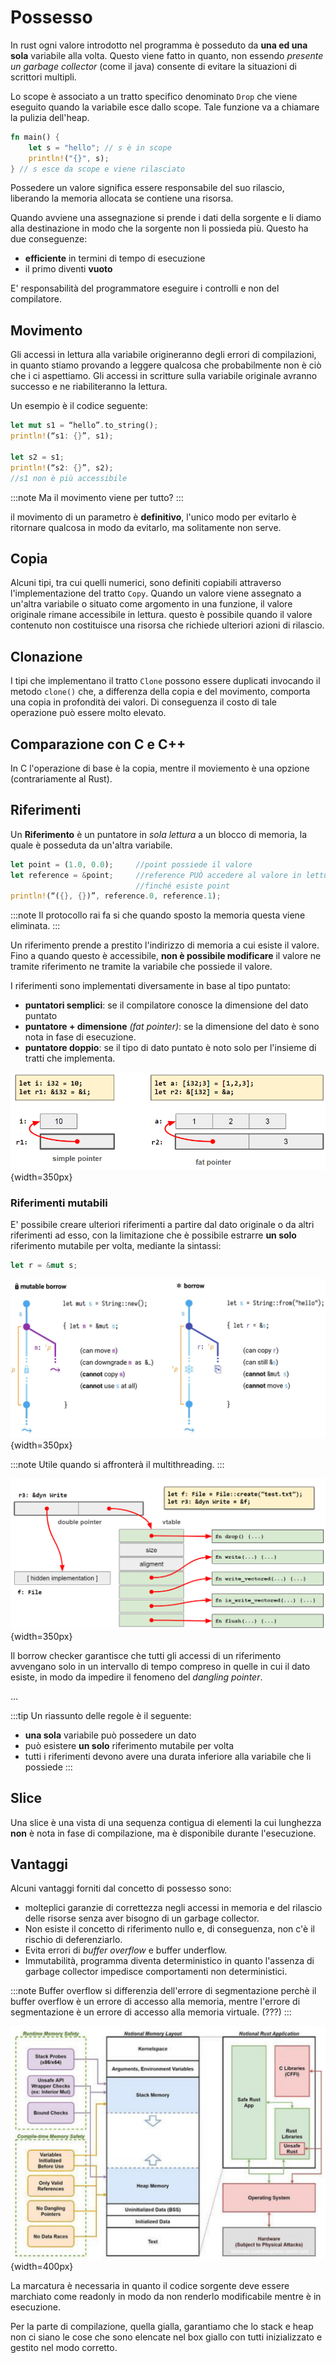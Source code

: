 # Possesso

In rust ogni valore introdotto nel programma è posseduto da **una ed una sola** variabile alla volta. Questo viene fatto in quanto, non essendo _presente un garbage collector_ (come il java) consente di evitare la situazioni di scrittori multipli.

Lo scope è associato a un tratto specifico denominato `Drop` che viene eseguito quando la variabile esce dallo scope. Tale funzione va a chiamare la pulizia dell'heap.

```rust
fn main() {
	let s = "hello"; // s è in scope
	println!("{}", s);
} // s esce da scope e viene rilasciato
```

Possedere un valore significa essere responsabile del suo rilascio, liberando la memoria allocata se contiene una risorsa.

Quando avviene una assegnazione si prende i dati della sorgente e li diamo alla destinazione in modo che la sorgente non li possieda più. Questo ha due conseguenze:

- **efficiente** in termini di tempo di esecuzione
- il primo diventi **vuoto** 

E' responsabilità del programmatore eseguire i controlli e non del compilatore.

## Movimento

Gli accessi in lettura alla variabile origineranno degli errori di compilazioni, in quanto stiamo provando a leggere qualcosa che probabilmente non è ciò che i ci aspettiamo. Gli accessi in scritture sulla variabile originale avranno successo e ne riabiliteranno la lettura.

Un esempio è il codice seguente:

```rust
let mut s1 = “hello”.to_string();
println!(“s1: {}”, s1);  
   
let s2 = s1;
println!(“s2: {}”, s2);
//s1 non è più accessibile
```

:::note
Ma il movimento viene per tutto?
:::

il movimento di un parametro è **definitivo**, l'unico modo per evitarlo è ritornare qualcosa in modo da evitarlo, ma solitamente non serve.

## Copia

Alcuni tipi, tra cui quelli numerici, sono definiti copiabili attraverso l'implementazione del tratto `Copy`. Quando un valore viene assegnato a un'altra variabile o situato come argomento in una funzione, il valore originale rimane accessibile in lettura. questo è possibile quando il valore contenuto non costituisce una risorsa che richiede ulteriori azioni di rilascio.

## Clonazione

I tipi che implementano il tratto `Clone` possono essere duplicati invocando il metodo `clone()` che, a differenza della copia e del movimento, comporta una copia in profondità dei valori. Di conseguenza il costo di tale operazione può essere molto elevato.

## Comparazione con C e C++

In C l'operazione di base è la copia, mentre il moviemento è una opzione (contrariamente al Rust).

## Riferimenti
<!-- lezione 2023-03-07 -->

Un **Riferimento** è un puntatore in _sola lettura_ a un blocco di memoria, la quale è posseduta da un'altra variabile.

```rust
let point = (1.0, 0.0);     //point possiede il valore
let reference = &point;     //reference PUÒ accedere al valore in lettura
                            //finché esiste point
println!(“({}, {})”, reference.0, reference.1);
```

:::note
Il protocollo rai fa si che quando sposto la memoria questa viene eliminata.
:::

Un riferimento prende a prestito l'indirizzo di memoria a cui esiste il valore. Fino a quando questo è accessibile, **non è possibile modificare** il valore ne tramite riferimento ne tramite la variabile che possiede il valore.

I riferimenti sono implementati diversamente in base al tipo puntato:

- **puntatori semplici**: se il compilatore conosce la dimensione del dato puntato
- **puntatore + dimensione** _(fat pointer)_: se la dimensione del dato è sono nota in fase di esecuzione.
- **puntatore doppio**: se il tipo di dato puntato è noto solo per l'insieme  di tratti che implementa.

![Disposizione in memoria](../images/07_pointer_types.png){width=350px}

### Riferimenti mutabili

E' possibile creare ulteriori riferimenti a partire dal dato originale o da altri riferimenti ad esso, con la limitazione che è possibile estrarre **un solo** riferimento mutabile per volta, mediante la sintassi:

```rust
let r = &mut s;
```

![Storia del riferimento](../images/07_rif_histoty.png){width=350px}

:::note
Utile quando si affronterà il multithreading.
:::

![Disposizione della memoria](../images/07_disp_mem_rif.png){width=350px}

Il borrow checker garantisce che tutti gli accessi di un riferimento avvengano solo in un intervallo di tempo compreso in quelle in cui il dato esiste, in modo da impedire il fenomeno del _dangling pointer_.

...

:::tip
Un riassunto delle regole è il seguente:

- **una sola** variabile può possedere un dato
- può esistere **un solo** riferimento mutabile per volta
- tutti i riferimenti devono avere una durata inferiore alla variabile che li possiede
:::


## Slice

Una slice è una vista di una sequenza contigua di elementi la cui lunghezza  **non** è nota in fase di compilazione, ma è disponibile durante l'esecuzione.

## Vantaggi

Alcuni vantaggi forniti dal concetto di possesso sono:

- molteplici garanzie di correttezza negli accessi in memoria e del rilascio delle risorse senza aver bisogno di un garbage collector.
- Non esiste il concetto di riferimento nullo e, di conseguenza, non c'è il rischio di deferenziarlo.
- Evita errori di _buffer overflow_ e buffer underflow.
- Immutabilità, programma diventa deterministico in quanto l'assenza di garbage collector impedisce comportamenti non deterministici.

:::note
Buffer overflow si differenzia dell'errore di segmentazione perchè il buffer overflow è un errore di accesso alla memoria, mentre l'errore di segmentazione è un errore di accesso alla memoria virtuale. (???)
:::

![DIsposizione della memoria](../images/07_disp_mem_.png){width=400px}

La marcatura è necessaria in quanto il codice sorgente deve essere marchiato come readonly in modo da non renderlo modificabile mentre è in esecuzione.

Per la parte di compilazione, quella gialla, garantiamo che lo stack e heap non ci siano le cose che sono elencate nel box giallo con tutti inizializzato e gestito nel modo corretto.

